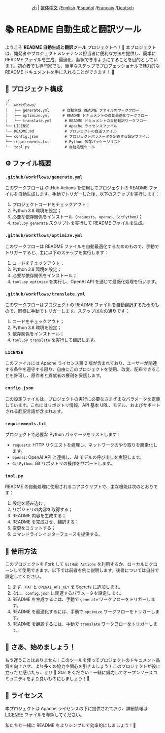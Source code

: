 <div align="center">

[zh](/README.md) | [繁体中文](/README/README_zh-TW.md) /[English](/README/README_en.md) /[Español](/README/README_es.md) /[Français](/README/README_fr.md) /[Deutsch](/README/README_de.md)

</div>

# 📚 README 自動生成と翻訳ツール

ようこそ **README 自動生成と翻訳ツール** プロジェクトへ！🎉 本プロジェクトは、開発者やプロジェクトメンテナンス担当者に便利な方法を提供し、簡単に README ファイルを生成、最適化、翻訳できるようにすることを目的としています。初心者でも専門家でも、簡単なステップでプロフェッショナルで魅力的な README ドキュメントを手に入れることができます！ 🚀

## 📂 プロジェクト構成

```plaintext
./
└── workflows/
│   ├── generate.yml      # 自動生成 README ファイルのワークフロー
│   ├── optimize.yml      # README ドキュメントの自動最適化ワークフロー
│   └── translate.yml      # README ドキュメントの自動翻訳ワークフロー
└── LICENSE                # Apache ライセンスファイル
└── README.md              # プロジェクトの自述ファイル
└── config.json            # プロジェクトパラメータを定義する設定ファイル
└── requirements.txt       # Python 依存パッケージリスト
└── tool.py                # 自動処理ツール
```

## ⚙️ ファイル概要

### `.github/workflows/generate.yml`
このワークフローは GitHub Actions を使用してプロジェクトの README ファイルを自動生成します。手動でトリガーした後、以下のステップを実行します：
1. プロジェクトコードをチェックアウト；
2. Python 3.8 環境を設定；
3. 必要な依存関係をインストール（`requests`、`openai`、`GitPython`）；
4. `tool.py generate` スクリプトを実行して README ファイルを生成。

### `.github/workflows/optimize.yml`
このワークフローは README ファイルを自動最適化するためのもので、手動でトリガーすると、主に以下のステップを実行します：
1. コードをチェックアウト；
2. Python 3.8 環境を設定；
3. 必要な依存関係をインストール；
4. `tool.py optimize` を実行し、OpenAI API を通じて最適化処理を行います。

### `.github/workflows/translate.yml`
このワークフローはプロジェクトの README ファイルを自動翻訳するためのもので、同様に手動でトリガーします。ステップは次の通りです：
1. コードをチェックアウト；
2. Python 3.8 環境を設定；
3. 依存関係をインストール；
4. `tool.py translate` を実行して翻訳します。

### `LICENSE`
このファイルには Apache ライセンス第 2 版が含まれており、ユーザーが関連する条件を遵守する限り、自由にこのプロジェクトを使用、改変、配布できることを許可し、原作者と貢献者の権利を保護します。

### `config.json`
この設定ファイルは、プロジェクトの実行に必要なさまざまなパラメータを定義しています。これにはリポジトリ情報、API 基本 URL、モデル、およびサポートされる翻訳言語が含まれます。

### `requirements.txt`
プロジェクトで必要な Python パッケージをリストします：
- `requests`: HTTP リクエストを処理し、ネットワークのやり取りを簡素化します。
- `openai`: OpenAI API と連携し、AI モデルの呼び出しを実現します。
- `GitPython`: Git リポジトリの操作をサポートします。

### `tool.py`
README の自動処理に使用されるコアスクリプトで、主な機能は次のとおりです：
1. 設定を読み込む；
2. リポジトリの内容を取得する；
3. README 内容を生成する；
4. README を完成させ、翻訳する；
5. 変更をコミットする；
6. コマンドラインインターフェースを提供する。

## 🌸 使用方法

このプロジェクトを Fork して `GitHub Actions` を利用するか、ローカルにクローンして使用できます。以下では前者を例に説明します。後者については自分で設定してください。

1. まず、`PAT` と `OPENAI_API_KEY` を Secrets に追加します。
2. 次に、`config.json` に関連するパラメータを設定します。
3. README を生成するには、手動で `generate` ワークフローをトリガーします。
4. README を最適化するには、手動で `optimize` ワークフローをトリガーします。
5. README を翻訳するには、手動で `translate` ワークフローをトリガーします。

## 🌟 さあ、始めましょう！

もう迷うことはありません！このツールを使ってプロジェクトのドキュメント品質を向上させ、より多くの協力や関心を引きましょう！このプロジェクトが役に立ったと感じたら、ぜひ 💖 Star をください！一緒に努力してオープンソースコミュニティをより良いものにしましょう！🌈

## 📄 ライセンス

本プロジェクトは Apache ライセンスの下に提供されており、詳細情報は [LICENSE](LICENSE) ファイルを参照してください。

私たちと一緒に README をよりシンプルで効率的にしましょう！🚀